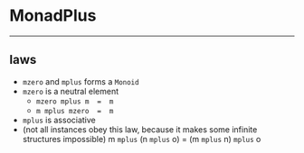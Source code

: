 # MonadPlus
---
## laws
- `mzero` and `mplus` forms a `Monoid`
- `mzero` is a neutral element
    - `mzero mplus m  =  m`
    - `m mplus mzero  =  m`
- `mplus` is associative
-  (not all instances obey this law, because it makes some infinite structures impossible)
m `mplus` (n `mplus` o)  =  (m `mplus` n) `mplus` o
